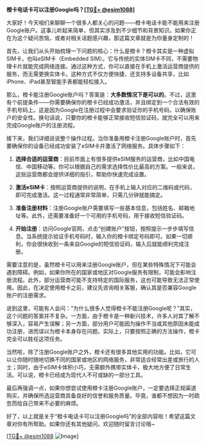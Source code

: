 **橙卡电话卡可以注册Google吗？[[TG💪+ @esim1088](https://t.me/s/esim1088)]**

大家好！今天咱们来聊聊一个很多人都关心的问题——橙卡电话卡能不能用来注册Google账户。这事儿听起来简单，但其实涉及到不少细节和背景知识。如果你正在为这个疑问苦恼，或者对相关话题感兴趣，那这篇文章就是为你量身定制的！

首先，让我们从头开始梳理一下问题的核心：什么是橙卡？橙卡其实是一种虚拟SIM卡，也叫eSIM卡（Embedded SIM）。它与传统的实体SIM卡不同，不需要物理卡片就能完成网络连接。通过这种方式，你可以直接在手机上激活运营商提供的服务，而无需更换实体卡。这种方式不仅方便快捷，还支持多设备共享，比如iPhone、iPad甚至智能手表都能轻松接入。

那么，橙卡能注册Google账户吗？答案是：**大多数情况下是可以的**。不过，这里有个前提条件——你需要确保你的橙卡已经成功激活，并且绑定到一个合法有效的手机号码上。这是因为Google在注册过程中会要求验证你的手机号码，以确保账户的安全性。换句话说，只要你的橙卡能够正常接收短信验证码，就完全可以用来完成Google账户的注册流程。

接下来，我们详细说说整个操作过程。当你准备用橙卡注册Google账户时，首先要确保你的设备已经成功安装了eSIM卡并激活了网络服务。具体步骤如下：

1. **选择合适的运营商**：目前市面上有很多提供eSIM服务的运营商，比如中国电信、中国移动等。你可以根据自己的需求选择性价比最高的方案。一般来说，这些运营商都会提供详细的指引，帮助你快速完成设置。
   
2. **激活eSIM卡**：按照运营商提供的说明，在手机上输入对应的二维码或代码，即可完成激活。这一过程通常非常简单，只需几分钟就能搞定。

3. **准备注册材料**：注册Google账户需要填写一些基本信息，包括姓名、邮箱地址等。此外，还需要准备好一个可用的手机号码，用于接收短信验证码。

4. **开始注册**：访问Google官网，点击“创建账户”按钮，按照提示一步步填写信息。当系统提示验证手机号码时，输入你的橙卡绑定号码即可。如果一切顺利，你会很快收到一条来自Google的短信验证码，输入后就能顺利完成注册。

需要注意的是，虽然橙卡可以用来注册Google账户，但在某些特殊情况下可能会遇到障碍。例如，如果你所在的国家或地区对Google服务有限制，可能会影响注册流程。此外，部分运营商可能不支持特定的国际服务，这也可能导致无法正常使用。因此，在决定使用橙卡之前，建议先咨询相关客服，确认其是否兼容Google账户的注册需求。

说到这里，可能有人会问：“为什么很多人觉得橙卡不能注册Google呢？”其实，这个问题的答案并不复杂。一方面，由于橙卡是一种新兴技术，许多人对其了解不够深入，容易产生误解；另一方面，部分用户可能因为操作不当或其他原因未能成功注册，进而误以为橙卡本身存在问题。实际上，只要按照正确的方法操作，橙卡完全可以胜任这项任务。

当然啦，除了注册Google账户之外，橙卡还有很多其他实用的功能。比如，它可以让你随时随地切换不同的国家或地区的网络服务，非常适合经常出差或旅行的人士；同时，由于eSIM卡体积小巧，无需额外携带实体卡，极大地方便了日常生活。可以说，橙卡已经成为现代人不可或缺的一部分工具。

最后再强调一点，如果你想尝试使用橙卡注册Google账户，一定要选择正规渠道购买，并确保所选运营商具备良好的信誉和服务质量。毕竟，谁都不想因为一时疏忽而给自己带来不必要的麻烦。

好了，以上就是关于“橙卡电话卡可以注册Google吗”的全部内容啦！希望这篇文章对你有所帮助。如果你还有其他疑问，欢迎随时留言讨论哦~

[[TG💪+ @esim1088](https://t.me/s/esim1088) ![Image](https://i.postimg.cc/4NQfJmqS/Snipaste-2025-05-13-00-14-12.png)]